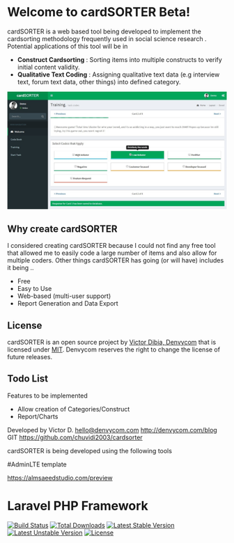 
Welcome to cardSORTER Beta!
===================

cardSORTER is a web based tool being developed to implement the cardsorting methodology frequently used in social science research .  Potential applications of this tool will be in 

- **Construct Cardsorting** : Sorting items into multiple constructs to verify initial content validity.
- **Qualitative Text Coding** : Assigning qualitative text data (e.g interview text, forum text data, other things) into defined category. 

![enter image description here](https://github.com/chuvidi2003/cardsorter/blob/master/dist/img/screen.jpg)

Why create cardSORTER
-------
I considered creating cardSORTER because I could not find any free tool that allowed me to easily code a large number of items and also allow for multiple coders. Other things cardSORTER has going (or will have) includes it being ..
- Free
- Easy to Use
- Web-based (multi-user support)
- Report Generation and Data Export 

License
-------

cardSORTER is an open source project by [Victor Dibia, Denvycom](https://victordibia.com) that is licensed under [MIT](http://opensource.org/licenses/MIT). Denvycom
reserves the right to change the license of future releases.

Todo List
---------

Features to be implemented

- Allow creation of Categories/Construct
- Report/Charts 


Developed by Victor D.
hello@denvycom.com
http://denvycom.com/blog
GIT https://github.com/chuvidi2003/cardsorter



cardSORTER is being developed using the following tools

#AdminLTE template 

https://almsaeedstudio.com/preview

# Laravel PHP Framework

[![Build Status](https://travis-ci.org/laravel/framework.svg)](https://travis-ci.org/laravel/framework)
[![Total Downloads](https://poser.pugx.org/laravel/framework/downloads.svg)](https://packagist.org/packages/laravel/framework)
[![Latest Stable Version](https://poser.pugx.org/laravel/framework/v/stable.svg)](https://packagist.org/packages/laravel/framework)
[![Latest Unstable Version](https://poser.pugx.org/laravel/framework/v/unstable.svg)](https://packagist.org/packages/laravel/framework)
[![License](https://poser.pugx.org/laravel/framework/license.svg)](https://packagist.org/packages/laravel/framework)

